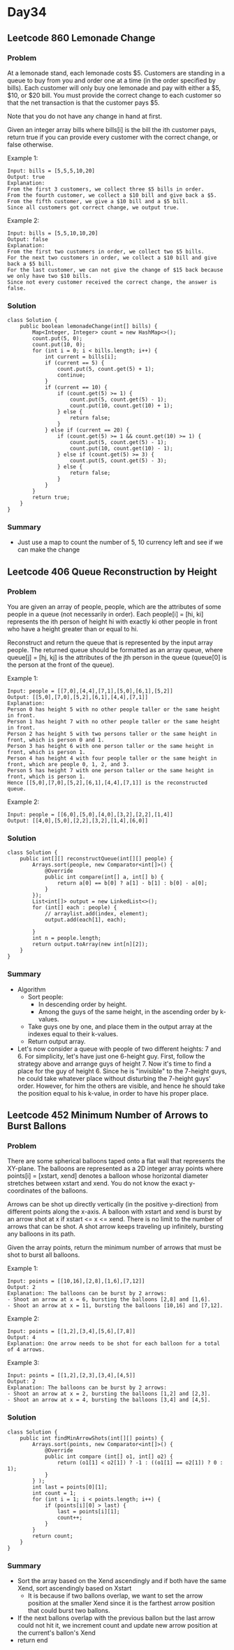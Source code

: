# Day34
## Leetcode 860 Lemonade Change
### Problem
At a lemonade stand, each lemonade costs $5. Customers are standing in a queue to buy from you and order one at a time (in the order specified by bills). Each customer will only buy one lemonade and pay with either a $5, $10, or $20 bill. You must provide the correct change to each customer so that the net transaction is that the customer pays $5.

Note that you do not have any change in hand at first.

Given an integer array bills where bills[i] is the bill the ith customer pays, return true if you can provide every customer with the correct change, or false otherwise.

 

Example 1:
```
Input: bills = [5,5,5,10,20]
Output: true
Explanation: 
From the first 3 customers, we collect three $5 bills in order.
From the fourth customer, we collect a $10 bill and give back a $5.
From the fifth customer, we give a $10 bill and a $5 bill.
Since all customers got correct change, we output true.
```
Example 2:
```
Input: bills = [5,5,10,10,20]
Output: false
Explanation: 
From the first two customers in order, we collect two $5 bills.
For the next two customers in order, we collect a $10 bill and give back a $5 bill.
For the last customer, we can not give the change of $15 back because we only have two $10 bills.
Since not every customer received the correct change, the answer is false.
```
### Solution
```
class Solution {
    public boolean lemonadeChange(int[] bills) {
        Map<Integer, Integer> count = new HashMap<>();
        count.put(5, 0);
        count.put(10, 0);
        for (int i = 0; i < bills.length; i++) {
            int current = bills[i];
            if (current == 5) {
                count.put(5, count.get(5) + 1);
                continue;
            }
            if (current == 10) {
                if (count.get(5) >= 1) {
                    count.put(5, count.get(5) - 1);
                    count.put(10, count.get(10) + 1);
                } else {
                    return false;
                }
            } else if (current == 20) {
                if (count.get(5) >= 1 && count.get(10) >= 1) {
                    count.put(5, count.get(5) - 1);
                    count.put(10, count.get(10) - 1);
                } else if (count.get(5) >= 3) {
                    count.put(5, count.get(5) - 3);
                } else {
                    return false;
                }
            }
        }
        return true;
    }
}
```

### Summary
- Just use a map to count the number of 5, 10 currency left and see if we can make the change

## Leetcode 406 Queue Reconstruction by Height
### Problem
You are given an array of people, people, which are the attributes of some people in a queue (not necessarily in order). Each people[i] = [hi, ki] represents the ith person of height hi with exactly ki other people in front who have a height greater than or equal to hi.

Reconstruct and return the queue that is represented by the input array people. The returned queue should be formatted as an array queue, where queue[j] = [hj, kj] is the attributes of the jth person in the queue (queue[0] is the person at the front of the queue).


Example 1:
```
Input: people = [[7,0],[4,4],[7,1],[5,0],[6,1],[5,2]]
Output: [[5,0],[7,0],[5,2],[6,1],[4,4],[7,1]]
Explanation:
Person 0 has height 5 with no other people taller or the same height in front.
Person 1 has height 7 with no other people taller or the same height in front.
Person 2 has height 5 with two persons taller or the same height in front, which is person 0 and 1.
Person 3 has height 6 with one person taller or the same height in front, which is person 1.
Person 4 has height 4 with four people taller or the same height in front, which are people 0, 1, 2, and 3.
Person 5 has height 7 with one person taller or the same height in front, which is person 1.
Hence [[5,0],[7,0],[5,2],[6,1],[4,4],[7,1]] is the reconstructed queue.
```
Example 2:
```
Input: people = [[6,0],[5,0],[4,0],[3,2],[2,2],[1,4]]
Output: [[4,0],[5,0],[2,2],[3,2],[1,4],[6,0]]
```

### Solution
```
class Solution {
    public int[][] reconstructQueue(int[][] people) {
        Arrays.sort(people, new Comparator<int[]>() {
            @Override
            public int compare(int[] a, int[] b) {
                return a[0] == b[0] ? a[1] - b[1] : b[0] - a[0];
            }
        });
        List<int[]> output = new LinkedList<>();
        for (int[] each : people) {
            // arraylist.add(index, element);
            output.add(each[1], each);

        }
        int n = people.length;
        return output.toArray(new int[n][2]);
    }
}
```

### Summary
- Algorithm
  - Sort people:
    - In descending order by height.
    - Among the guys of the same height, in the ascending order by k-values.
  - Take guys one by one, and place them in the output array at the indexes equal to their k-values.
  - Return output array.
- Let's now consider a queue with people of two different heights: 7 and 6. For simplicity, let's have just one 6-height guy. First, follow the strategy above and arrange guys of height 7. Now it's time to find a place for the guy of height 6. Since he is "invisible" to the 7-height guys, he could take whatever place without disturbing the 7-height guys' order. However, for him the others are visible, and hence he should take the position equal to his k-value, in order to have his proper place.


## Leetcode 452 Minimum Number of Arrows to Burst Ballons
### Problem
There are some spherical balloons taped onto a flat wall that represents the XY-plane. The balloons are represented as a 2D integer array points where points[i] = [xstart, xend] denotes a balloon whose horizontal diameter stretches between xstart and xend. You do not know the exact y-coordinates of the balloons.

Arrows can be shot up directly vertically (in the positive y-direction) from different points along the x-axis. A balloon with xstart and xend is burst by an arrow shot at x if xstart <= x <= xend. There is no limit to the number of arrows that can be shot. A shot arrow keeps traveling up infinitely, bursting any balloons in its path.

Given the array points, return the minimum number of arrows that must be shot to burst all balloons.

 

Example 1:
```
Input: points = [[10,16],[2,8],[1,6],[7,12]]
Output: 2
Explanation: The balloons can be burst by 2 arrows:
- Shoot an arrow at x = 6, bursting the balloons [2,8] and [1,6].
- Shoot an arrow at x = 11, bursting the balloons [10,16] and [7,12].
```
Example 2:
```
Input: points = [[1,2],[3,4],[5,6],[7,8]]
Output: 4
Explanation: One arrow needs to be shot for each balloon for a total of 4 arrows.
```
Example 3:
```
Input: points = [[1,2],[2,3],[3,4],[4,5]]
Output: 2
Explanation: The balloons can be burst by 2 arrows:
- Shoot an arrow at x = 2, bursting the balloons [1,2] and [2,3].
- Shoot an arrow at x = 4, bursting the balloons [3,4] and [4,5].
```

### Solution
```
class Solution {
    public int findMinArrowShots(int[][] points) {
        Arrays.sort(points, new Comparator<int[]>() {
            @Override
            public int compare (int[] o1, int[] o2) {
                return (o1[1] < o2[1]) ? -1 : ((o1[1] == o2[1]) ? 0 : 1);
            }
        } );
        int last = points[0][1];
        int count = 1;
        for (int i = 1; i < points.length; i++) {
            if (points[i][0] > last) {
                last = points[i][1];
                count++;
            }
        }
        return count;
    }
}
```

### Summary
- Sort the array based on the Xend ascendingly and if both have the same Xend, sort ascendingly based on Xstart
  - It is because if two ballons overlap, we want to set the arrow position at the smaller Xend since it is the farthest arrow position that could burst two ballons.
- If the next ballons overlap with the previous ballon but the last arrow could not hit it, we increment count and update new arrow position at the current's ballon's Xend
- return end




